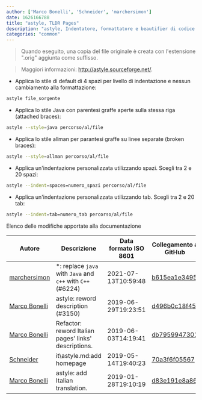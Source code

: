```yaml
---
author: ['Marco Bonelli', 'Schneider', 'marchersimon']
date: 1626166788
title: "astyle, TLDR Pages"
description: "astyle, Indentatore, formattatore e beautifier di codice sorgente per i linguaggi C, C++, C# e Java."
categories: "common"
---
```

> Quando eseguito, una copia del file originale è creata con l'estensione ".orig" aggiunta come suffisso.

> Maggiori informazioni: <http://astyle.sourceforge.net/>.

- Applica lo stile di default di 4 spazi per livello di indentazione e nessun cambiamento alla formattazione:

```bash
astyle file_sorgente
```

- Applica lo stile Java con parentesi graffe aperte sulla stessa riga (attached braces):

```bash
astyle --style=java percorso/al/file
```

- Applica lo stile allman per parantesi graffe su linee separate (broken braces):

```bash
astyle --style=allman percorso/al/file
```

- Applica un'indentazione personalizzata utilizzando spazi. Scegli tra 2 e 20 spazi:

```bash
astyle --indent=spaces=numero_spazi percorso/al/file
```

- Applica un'indentazione personalizzata utilizzando tab. Scegli tra 2 e 20 tab:

```bash
astyle --indent=tab=numero_tab percorso/al/file
```
Elenco delle modifiche apportate alla documentazione


Autore | Descrizione | Data formato ISO 8601 | Collegamento a GitHub
------|-----|-----|-----
[marchersimon](mailto:50295997+marchersimon@users.noreply.github.com) | *: replace `java` with `Java` and `c++` with `C++` (#6224) | 2021-07-13T10:59:48 | [b615ea1e3495](https://github.com/tldr-pages/tldr/commit/b615ea1e34951c855e72470b73522ed0e0963d87)
[Marco Bonelli](mailto:mebeim@users.noreply.github.com) | astyle: reword description (#3150) | 2019-06-29T19:23:51 | [d496b0c18f45](https://github.com/tldr-pages/tldr/commit/d496b0c18f450c4504c0c643ade531e79fdd1484)
[Marco Bonelli](mailto:marco@mebeim.net) | Refactor: reword Italian pages' links' descriptions. | 2019-06-03T14:19:41 | [db7959947301](https://github.com/tldr-pages/tldr/commit/db795994730108131d36e7a50b67378e79e27c10)
[Schneider](mailto:lucas.schneider@sap.com) | it\astyle.md:add homepage | 2019-05-14T19:40:23 | [70a3f6f05567](https://github.com/tldr-pages/tldr/commit/70a3f6f055673699c3b7576a2e83bfe90e06dcc0)
[Marco Bonelli](mailto:mb5.marcob@gmail.com) | astyle: add Italian translation. | 2019-01-28T19:10:19 | [d83e191e8a86](https://github.com/tldr-pages/tldr/commit/d83e191e8a8652e91e1d2879dafa57b72c0b0c46)

